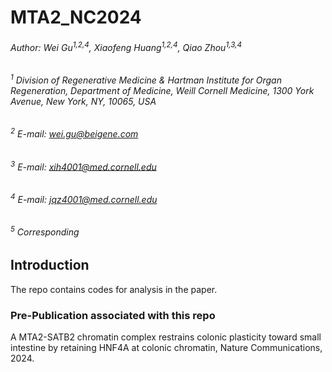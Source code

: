 # MTA2_NC2024

###### Author: Wei Gu<sup>1,2,4</sup>, Xiaofeng Huang<sup>1,2,4</sup>, Qiao Zhou<sup>1,3,4</sup>
###### <sup>1</sup> Division of Regenerative Medicine & Hartman Institute for Organ Regeneration, Department of Medicine, Weill Cornell Medicine, 1300 York Avenue, New York, NY, 10065, USA
###### <sup>2</sup> E-mail: wei.gu@beigene.com
###### <sup>3</sup> E-mail: xih4001@med.cornell.edu 
###### <sup>4</sup> E-mail: jqz4001@med.cornell.edu 
###### <sup>5</sup> Corresponding

## Introduction
The repo contains codes for analysis in the paper.

### Pre-Publication associated with this repo
A MTA2-SATB2 chromatin complex restrains colonic plasticity toward small intestine by retaining HNF4A at colonic chromatin, Nature Communications, 2024.

